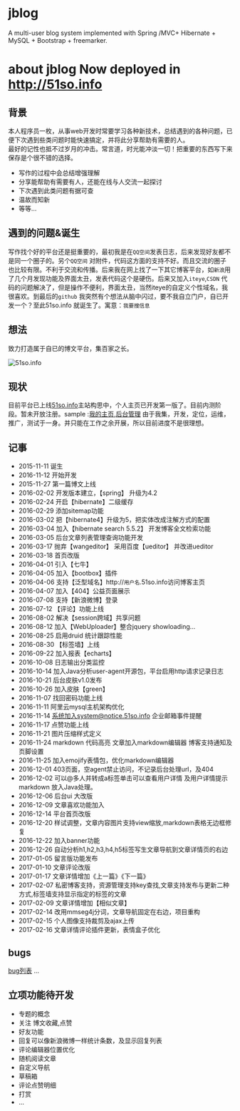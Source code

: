 # jblog
A multi-user blog system implemented with Spring /MVC+ Hibernate + MySQL + Bootstrap + freemarker.



# about jblog Now deployed in http://51so.info
## 背景
本人程序员一枚，从事web开发时常要学习各种新技术，总结遇到的各种问题，已便下次遇到些类问题时能快速搞定，并将此分享帮助有需要的人。<br>最好的记性也抵不过岁月的冲击。常言道，时光能冲淡一切！把重要的东西写下来保存是个很不错的选择。  
- 写作的过程中会总结增强理解
- 分享能帮助有需要有人，还能在线与人交流一起探讨
- 下次遇到此类问题有据可查
- 温故而知新
- 等等...  

## 遇到的问题&诞生
写作找个好的平台还是挺重要的，最初我是在`QQ空间`发表日志，后来发现好友都不是同一个圈子的。另个`QQ空间` 对附件，代码这方面的支持不好。而且交流的圈子也比较有限。不利于交流和传播。后来我在网上找了一下其它博客平台，如`新浪`用了几个月发现功能及界面太丑，发表代码这个是硬伤。后来又加入`iteye`,`CSDN` 代码的问题解决了，但是操作不便利，界面太丑，当然iteye的自定义个性域名，我很喜欢。到最后的`github` 我突然有个想法从脑中闪过，要不我自立门户，自已开发一个？至此51so.info 就诞生了。寓意：`我要搜信息`

## 想法
致力打造属于自已的博文平台，集百家之长。

![51so.info](https://raw.githubusercontent.com/kingschan1204/51so.info/master/imgs/blog.png )

## 现状
目前平台已上线[51so.info](http://51so.info)主站构思中，个人主页已开发第一版了。目前内测阶段。暂未开放注册。sample :[我的主页](http://kingschan.51so.info),[后台管理](http://51so.info/pub/login.do) 由于我集，开发，定位，运维，推广，测试于一身。并只能在工作之余开展，所以目前进度不是很理想。

## 记事
- 2015-11-11 诞生
- 2016-11-12 开始开发
- 2015-11-27 第一篇博文上线
- 2016-02-02 开发版本建立，【spring】 升级为4.2
- 2016-02-24 开启【hibernate】二级缓存
- 2016-02-29 添加sitemap功能
- 2016-03-02 把【hibernate4】升级为5，把实体改成注解方式的配置
- 2016-03-04 加入【hibernate search 5.5.2】  开发博客全文检索功能
- 2016-03-05 后台文章列表管理查询功能开发
- 2016-03-17 抛弃【wangeditor】 采用百度【ueditor】 并改进ueditor
- 2016-03-18 首页改版
- 2016-04-01 引入【七牛】
- 2016-04-05 加入【bootbox】插件
- 2016-04-06 支持【泛型域名】http://`用户名`.51so.info访问博客主页
- 2016-04-07 加入【404】公益页面展示
- 2016-07-08 支持【新浪微博】登录
- 2016-07-12 【评论】功能上线
- 2016-08-02 解决【session跨域】共享问题
- 2016-08-12 加入【WebUploader】整合jquery showloading...
- 2016-08-25 启用druid 统计跟踪性能
- 2016-08-30 【标签墙】上线
- 2016-09-22 加入报表【echarts】
- 2016-10-08 日志输出分类监控
- 2016-10-14 加入Java分析user-agent开源包，平台启用http请求记录日志
- 2016-10-21 后台皮肤v1.0发布
- 2016-10-26 加入皮肤【green】
- 2016-11-07 找回密码功能上线
- 2016-11-11 阿里云mysql主机架构优化
- 2016-11-14 系统加入system@notice.51so.info 企业邮箱事件提醒
- 2016-11-17 点赞功能上线
- 2016-11-21 图片压缩样式定义
- 2016-11-24 markdown 代码高亮 文章加入markdown编辑器 博客支持通知及页脚设置
- 2016-11-25 加入emojify表情包，优化markdown编辑器
- 2016-12-01 403页面，空agent禁止访问，不记录后台处理url，及404
- 2016-12-02 可以@多人并转成a标签单击可以查看用户详情 及用户详情提示markdown 放入Java处理。
- 2016-12-06 后台ui 大改版
- 2016-12-09 文章喜欢功能加入
- 2016-12-14 平台首页改版
- 2016-12-20 样试调整，文章内容图片支持view缩放,markdown表格无边框修复
- 2016-12-22 加入banner功能
- 2016-12-26 自动分析h1,h2,h3,h4,h5标签写生文章导航到文章详情页的右边
- 2017-01-05 留言版功能发布
- 2017-01-10 文章评论改版
- 2017-01-17 文章详情增加《上一篇》《下一篇》
- 2017-02-07 私密博客支持，资源管理支持key查找,文章支持发布与更新二种方式,标签墙支持显示指定的标签的文章
- 2017-02-09 文章详情增加【相似文章】
- 2017-02-14 改用mmseg4j分词，文章导航固定在右边，项目重构
- 2017-02-15 个人图像支持裁剪及ajax上传
- 2017-02-16 文章详情评论插件更新，表情盒子优化

## bugs
[bug列表](https://github.com/kingschan1204/51so.info/issues) ...

## 立项功能待开发
- 专题的概念
- 关注 博文收藏,点赞
- 好友功能
- 回复可以像新浪微博一样统计条数，及显示回复列表
- 评论编辑器位置优化
- 随机阅读文章
- 自定义导航
- 草稿箱
- 评论点赞明细
- 打赏
- ...

